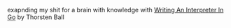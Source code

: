 exapnding my shit for a brain with knowledge with [Writing An Interpreter In Go](https://interpreterbook.com/) by Thorsten Ball
